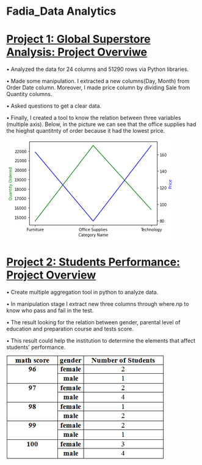 # Fadia_Data Analytics



# [Project 1: Global Superstore Analysis: Project Overviwe](https://github.com/FadiaTaha/Global-Superstore-Analysis-Via-Python)

•	Analyzed the data for 24 columns and 51290 rows via Python libraries. 

•	Made some manipulation. I extracted a new columns(Day, Month) from Order Date column. Moreover, I made price column by dividing Sale from Quantity columns.

•	Asked questions to get a clear data.

•	Finally, I created a tool to know the relation between three variables (multiple axis). Below,  in the picture we can see that the office supplies had the hieghst quantitnty of order because it
had the lowest price.  



![](/Images/Quantity%2C%20Category%20and%20price%20relation.png)


# [Project 2: Students Performance: Project Overview](https://github.com/FadiaTaha/Student-Performance-Project.)

•	Create multiple aggregation tool in python to analyze data.

•	In manipulation stage I extract new three columns through where.np to know who pass and fail in the test.

•	 The result looking for the relation  between gender, parental level of education and  preparation course and tests score. 

•	This result could help the institution to determine the elements that affect students' performance.


![](/Images/Student%20performance.png)



